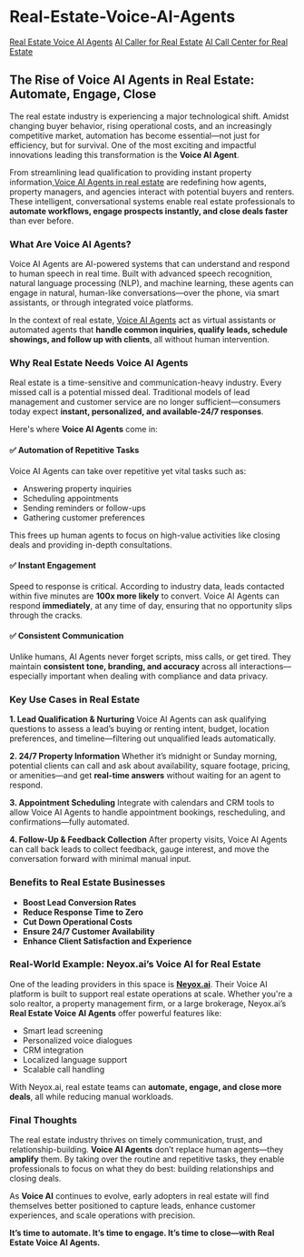 # Real-Estate-Voice-AI-Agents
<a href="https://neyox.ai" target="_blank">Real Estate Voice AI Agents</a>
<a href="https://neyox.ai" target="_blank">AI Caller for Real Estate</a>
<a href="https://neyox.ai" target="_blank">AI Call Center for Real Estate</a>

## **The Rise of Voice AI Agents in Real Estate: Automate, Engage, Close**

The real estate industry is experiencing a major technological shift. Amidst changing buyer behavior, rising operational costs, and an increasingly competitive market, automation has become essential—not just for efficiency, but for survival. One of the most exciting and impactful innovations leading this transformation is the **Voice AI Agent**.

From streamlining lead qualification to providing instant property information,<a href="https://neyox.ai" target="_blank">Voice AI Agents in real estate</a> are redefining how agents, property managers, and agencies interact with potential buyers and renters. These intelligent, conversational systems enable real estate professionals to **automate workflows, engage prospects instantly, and close deals faster** than ever before.

### What Are Voice AI Agents?

Voice AI Agents are AI-powered systems that can understand and respond to human speech in real time. Built with advanced speech recognition, natural language processing (NLP), and machine learning, these agents can engage in natural, human-like conversations—over the phone, via smart assistants, or through integrated voice platforms.

In the context of real estate, <a href="https://neyox.ai" target="_blank">Voice AI Agents</a> act as virtual assistants or automated agents that **handle common inquiries, qualify leads, schedule showings, and follow up with clients**, all without human intervention.

### Why Real Estate Needs Voice AI Agents

Real estate is a time-sensitive and communication-heavy industry. Every missed call is a potential missed deal. Traditional models of lead management and customer service are no longer sufficient—consumers today expect **instant, personalized, and available-24/7 responses**.

Here's where **Voice AI Agents** come in:

#### ✅ **Automation of Repetitive Tasks**

Voice AI Agents can take over repetitive yet vital tasks such as:

* Answering property inquiries
* Scheduling appointments
* Sending reminders or follow-ups
* Gathering customer preferences

This frees up human agents to focus on high-value activities like closing deals and providing in-depth consultations.

#### ✅ **Instant Engagement**

Speed to response is critical. According to industry data, leads contacted within five minutes are **100x more likely** to convert. Voice AI Agents can respond **immediately**, at any time of day, ensuring that no opportunity slips through the cracks.

#### ✅ **Consistent Communication**

Unlike humans, AI Agents never forget scripts, miss calls, or get tired. They maintain **consistent tone, branding, and accuracy** across all interactions—especially important when dealing with compliance and data privacy.

### Key Use Cases in Real Estate

**1. Lead Qualification & Nurturing**
Voice AI Agents can ask qualifying questions to assess a lead’s buying or renting intent, budget, location preferences, and timeline—filtering out unqualified leads automatically.

**2. 24/7 Property Information**
Whether it’s midnight or Sunday morning, potential clients can call and ask about availability, square footage, pricing, or amenities—and get **real-time answers** without waiting for an agent to respond.

**3. Appointment Scheduling**
Integrate with calendars and CRM tools to allow Voice AI Agents to handle appointment bookings, rescheduling, and confirmations—fully automated.

**4. Follow-Up & Feedback Collection**
After property visits, Voice AI Agents can call back leads to collect feedback, gauge interest, and move the conversation forward with minimal manual input.

### Benefits to Real Estate Businesses

* **Boost Lead Conversion Rates**
* **Reduce Response Time to Zero**
* **Cut Down Operational Costs**
* **Ensure 24/7 Customer Availability**
* **Enhance Client Satisfaction and Experience**

### Real-World Example: Neyox.ai’s Voice AI for Real Estate

One of the leading providers in this space is **[Neyox.ai](https://www.neyox.ai)**. Their Voice AI platform is built to support real estate operations at scale. Whether you're a solo realtor, a property management firm, or a large brokerage, Neyox.ai’s **Real Estate Voice AI Agents** offer powerful features like:

* Smart lead screening
* Personalized voice dialogues
* CRM integration
* Localized language support
* Scalable call handling

With Neyox.ai, real estate teams can **automate, engage, and close more deals**, all while reducing manual workloads.

### Final Thoughts

The real estate industry thrives on timely communication, trust, and relationship-building. **Voice AI Agents** don’t replace human agents—they **amplify** them. By taking over the routine and repetitive tasks, they enable professionals to focus on what they do best: building relationships and closing deals.

As **Voice AI** continues to evolve, early adopters in real estate will find themselves better positioned to capture leads, enhance customer experiences, and scale operations with precision.

**It’s time to automate. It’s time to engage. It’s time to close—with Real Estate Voice AI Agents.**
